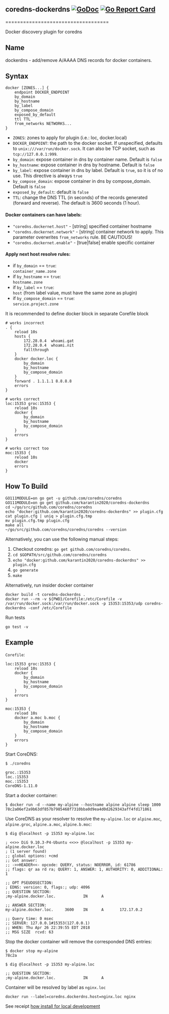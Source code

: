 ## coredns-dockerdns  [![GoDoc][doc-img]][doc] [![Go Report Card][go-report-img]][go-report]
===================================

Docker discovery plugin for coredns

Name
----

dockerdns - add/remove A/AAAA DNS records for docker containers.

Syntax
------

    docker [ZONES...] {
        endpoint DOCKER_ENDPOINT
        by_domain
        by_hostname
        by_label
        by_compose_domain
        exposed_by_default
        ttl TTL
        from_networks NETWORKS...
    }

* `ZONES`: zones to apply for plugin (i.e.: loc, docker.local)
* `DOCKER_ENDPOINT`: the path to the docker socket. If unspecified, defaults to `unix:///var/run/docker.sock`. It can also be TCP socket, such as `tcp://127.0.0.1:999`.
* `by_domain`: expose container in dns by container name. Default is `false`
* `by_hostname`: expose container in dns by hostname. Default is `false`
* `by_label`: expose container in dns by label. Default is `true`, so it is of no use. This directive is always `true`
* `by_compose_domain`: expose container in dns by compose_domain. Default is `false`
* `exposed_by_default`: default is `false`
* `TTL`: change the DNS TTL (in seconds) of the records generated (forward and reverse). The default is 3600 seconds (1 hour).

#### Docker containers can have labels:
* `"coredns.dockernet.host"` - [string] specified container hostname 
* `"coredns.dockernet.network"` - [string] container network to apply. This parameter overwrites `from_networks` rule. BE CAUTIOUS!
* `"coredns.dockernet.enable"` - [true|false] enable specific container

#### Apply next host resolve rules:
* if `by_domain` == `true`:  
    `container_name.zone`
* if `by_hostname` == `true`:  
    `hostname.zone`
* if `by_label` == `true`:  
    `host` (from label value, must have the same zone as plugin)
* if `by_compose_domain` == `true`:  
    `service.project.zone`

It is recommended to define docker block in separate Corefile block

    # works incorrect 
    . {
        reload 10s
        hosts {
            172.28.0.4  whoami.gat
            172.28.0.4  whoami.nit
            fallthrough
        }
        docker docker.loc {
            by_domain
            by_hostname
            by_compose_domain
        }
        forward . 1.1.1.1 8.8.8.8
        errors
    }

    # works correct
    loc:15353 groc:15353 {
        reload 10s
        docker {
            by_domain
            by_hostname
            by_compose_domain
        }
        errors
    }

    # works correct too
    moc:15353 {
        reload 10s
        docker 
        errors
    }

How To Build
------------

    GO111MODULE=on go get -u github.com/coredns/coredns
    GO111MODULE=on go get github.com/karantin2020/coredns-dockerdns
    cd ~/go/src/github.com/coredns/coredns
    echo "docker:github.com/karantin2020/coredns-dockerdns" >> plugin.cfg
    cat plugin.cfg | uniq > plugin.cfg.tmp
    mv plugin.cfg.tmp plugin.cfg
    make all
    ~/go/src/github.com/coredns/coredns/coredns --version

Alternatively, you can use the following manual steps:

1. Checkout coredns:  `go get github.com/coredns/coredns`.
2. `cd $GOPATH/src/github.com/coredns/coredns`
3. `echo "docker:github.com/karantin2020/coredns-dockerdns" >> plugin.cfg`
4. `go generate`
5. `make`

Alternatively, run insider docker container

    docker build -t coredns-dockerdns .
    docker run --rm -v ${PWD}/Corefile:/etc/Corefile -v /var/run/docker.sock:/var/run/docker.sock -p 15353:15353/udp coredns-dockerdns -conf /etc/Corefile

Run tests

    go test -v

Example
-------

`Corefile`:

    loc:15353 groc:15353 {
        reload 10s
        docker {
            by_domain
            by_hostname
            by_compose_domain
        }
        errors
    }

    moc:15353 {
        reload 10s
        docker a.moc b.moc {
            by_domain
            by_hostname
            by_compose_domain
        }
        errors
    }

Start CoreDNS:

    $ ./coredns

    groc.:15353
    loc.:15353
    moc.:15353         
    CoreDNS-1.11.0

Start a docker container:

    $ docker run -d --name my-alpine --hostname alpine alpine sleep 1000
    78c2a06ef2a9b63df857b7985468f7310bba0d9ea4d0d2629343aff4fd171861

Use CoreDNS as your resolver to resolve the `my-alpine.loc` or `alpine.moc`, `alpine.groc`, `alpine.a.moc`, `alpine.b.moc`:

    $ dig @localhost -p 15353 my-alpine.loc

    ; <<>> DiG 9.10.3-P4-Ubuntu <<>> @localhost -p 15353 my-alpine.docker.loc
    ; (1 server found)
    ;; global options: +cmd
    ;; Got answer:
    ;; ->>HEADER<<- opcode: QUERY, status: NOERROR, id: 61786
    ;; flags: qr aa rd ra; QUERY: 1, ANSWER: 1, AUTHORITY: 0, ADDITIONAL: 1

    ;; OPT PSEUDOSECTION:
    ; EDNS: version: 0, flags:; udp: 4096
    ;; QUESTION SECTION:
    ;my-alpine.docker.loc.            IN      A

    ;; ANSWER SECTION:
    my-alpine.docker.loc.     3600    IN      A       172.17.0.2

    ;; Query time: 0 msec
    ;; SERVER: 127.0.0.1#15353(127.0.0.1)
    ;; WHEN: Thu Apr 26 22:39:55 EDT 2018
    ;; MSG SIZE  rcvd: 63

Stop the docker container will remove the corresponded DNS entries:

    $ docker stop my-alpine
    78c2a

    $ dig @localhost -p 15353 my-alpine.loc

    ;; QUESTION SECTION:
    ;my-alpine.docker.loc.            IN      A

Container will be resolved by label as ```nginx.loc```

    docker run --label=coredns.dockerdns.host=nginx.loc nginx


 See receipt [how install for local development](setup.md)


[doc-img]: https://godoc.org/github.com/karantin2020/coredns-dockerdns?status.svg
[doc]: https://godoc.org/github.com/karantin2020/coredns-dockerdns
[ci-img]: https://github.com/karantin2020/coredns-dockerdns/actions/workflows/build-test.yml/badge.svg
[ci]: https://github.com/karantin2020/coredns-dockerdns/actions/workflows/build-test.yml
[cov-img]: https://codecov.io/gh/karantin2020/coredns-dockerdns/branch/master/graph/badge.svg
[cov]: https://codecov.io/gh/karantin2020/coredns-dockerdns
[go-report-img]: https://goreportcard.com/badge/github.com/karantin2020/coredns-dockerdns
[go-report]: https://goreportcard.com/report/github.com/karantin2020/coredns-dockerdns